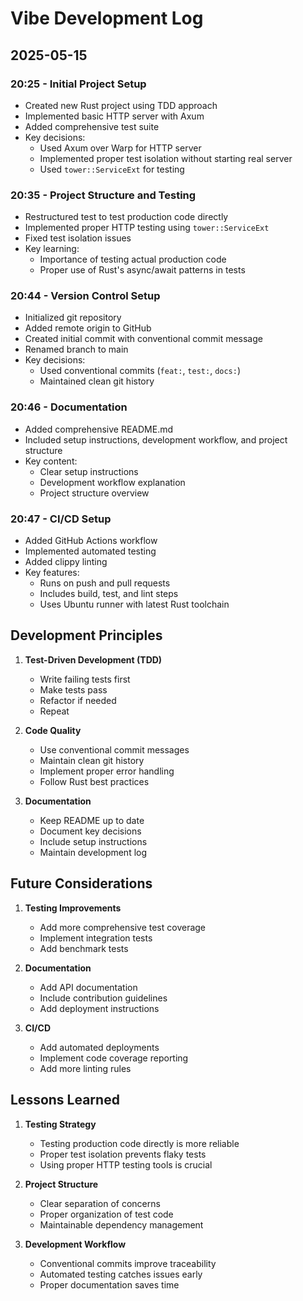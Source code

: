 # Vibe Development Log

## 2025-05-15

### 20:25 - Initial Project Setup
- Created new Rust project using TDD approach
- Implemented basic HTTP server with Axum
- Added comprehensive test suite
- Key decisions:
  - Used Axum over Warp for HTTP server
  - Implemented proper test isolation without starting real server
  - Used `tower::ServiceExt` for testing

### 20:35 - Project Structure and Testing
- Restructured test to test production code directly
- Implemented proper HTTP testing using `tower::ServiceExt`
- Fixed test isolation issues
- Key learning:
  - Importance of testing actual production code
  - Proper use of Rust's async/await patterns in tests

### 20:44 - Version Control Setup
- Initialized git repository
- Added remote origin to GitHub
- Created initial commit with conventional commit message
- Renamed branch to main
- Key decisions:
  - Used conventional commits (`feat:`, `test:`, `docs:`)
  - Maintained clean git history

### 20:46 - Documentation
- Added comprehensive README.md
- Included setup instructions, development workflow, and project structure
- Key content:
  - Clear setup instructions
  - Development workflow explanation
  - Project structure overview

### 20:47 - CI/CD Setup
- Added GitHub Actions workflow
- Implemented automated testing
- Added clippy linting
- Key features:
  - Runs on push and pull requests
  - Includes build, test, and lint steps
  - Uses Ubuntu runner with latest Rust toolchain

## Development Principles

1. **Test-Driven Development (TDD)**
   - Write failing tests first
   - Make tests pass
   - Refactor if needed
   - Repeat

2. **Code Quality**
   - Use conventional commit messages
   - Maintain clean git history
   - Implement proper error handling
   - Follow Rust best practices

3. **Documentation**
   - Keep README up to date
   - Document key decisions
   - Include setup instructions
   - Maintain development log

## Future Considerations

1. **Testing Improvements**
   - Add more comprehensive test coverage
   - Implement integration tests
   - Add benchmark tests

2. **Documentation**
   - Add API documentation
   - Include contribution guidelines
   - Add deployment instructions

3. **CI/CD**
   - Add automated deployments
   - Implement code coverage reporting
   - Add more linting rules

## Lessons Learned

1. **Testing Strategy**
   - Testing production code directly is more reliable
   - Proper test isolation prevents flaky tests
   - Using proper HTTP testing tools is crucial

2. **Project Structure**
   - Clear separation of concerns
   - Proper organization of test code
   - Maintainable dependency management

3. **Development Workflow**
   - Conventional commits improve traceability
   - Automated testing catches issues early
   - Proper documentation saves time
